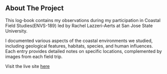 ## About The Project

This log-book contains my observations during my participation in Coastal Field Studies(ENVS-189) led by Rachel Lazzeri-Aerts at San Jose State University.

I documented various aspects of the coastal environments we studied, including geological features, habitats, species, and human influences. Each entry provides detailed notes on specific locations, complemented by images from each field trip.

Visit the live site [here](https://spring-24-coastal-field-studies.netlify.app)
